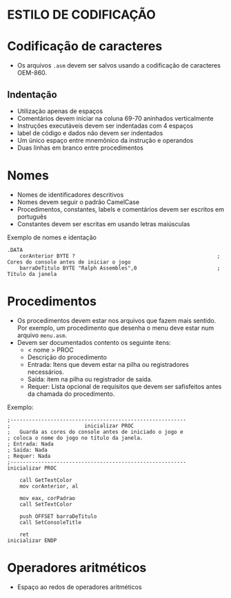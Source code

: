 # ESTILO DE CODIFICAÇÃO

# Codificação de caracteres
* Os arquivos `.asm` devem ser salvos usando a codificação de caracteres OEM-860.

## Indentação
* Utilização apenas de espaços
* Comentários devem iniciar na coluna 69-70 aninhados verticalmente
* Instruções executáveis devem ser indentadas com 4 espaços
* label de código e dados não devem ser indentados
* Um único espaço entre mnemônico da instrução e operandos
* Duas linhas em branco entre procedimentos

# Nomes
* Nomes de identificadores descritivos
* Nomes devem seguir o padrão CamelCase
* Procedimentos, constantes, labels e comentários devem ser escritos em português
* Constantes devem ser escritas em usando 
letras maiúsculas



Exemplo de nomes e identação
```
.DATA
    corAnterior BYTE ?                                              ; Cores do console antes de iniciar o jogo
    barraDeTitulo BYTE "Ralph Assembles",0                          ; Título da janela
```

# Procedimentos
* Os procedimentos devem estar nos arquivos que fazem mais sentido. Por exemplo, um procedimento que desenha o menu deve estar num arquivo `menu.asm`.
* Devem ser documentados contento os seguinte itens:
    * < nome > PROC
    * Descrição do procedimento
    * Entrada: Itens que devem estar na pilha ou registradores necessários.
    * Saída: item na pilha ou registrador de saída.
    * Requer: Lista opcional de requisitos que devem ser safisfeitos antes da chamada do procedimento.

Exemplo:
```
;---------------------------------------------------------
;                        inicializar PROC
;   Guarda as cores do console antes de iniciado o jogo e
; coloca o nome do jogo no título da janela.
; Entrada: Nada
; Saída: Nada
; Requer: Nada
;---------------------------------------------------------
inicializar PROC

    call GetTextColor
    mov corAnterior, al

    mov eax, corPadrao
    call SetTextColor
    
    push OFFSET barraDeTitulo
    call SetConsoleTitle

    ret
inicializar ENDP
```

# Operadores aritméticos
* Espaço ao redos de operadores aritméticos